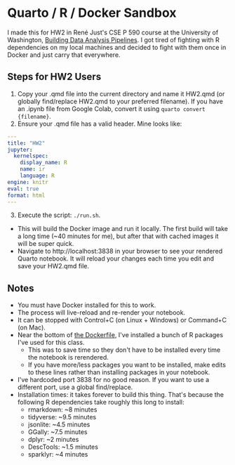 # Quarto / R / Docker Sandbox

I made this for HW2 in René Just's CSE P 590 course at the University of Washington, [Building Data Analysis Pipelines](https://homes.cs.washington.edu/~rjust/courses/CSEP590/). I got tired of fighting with R dependencies on my local machines and decided to fight with them once in Docker and just carry that everywhere.

## Steps for HW2 Users

1. Copy your .qmd file into the current directory and name it HW2.qmd (or globally find/replace HW2.qmd to your preferred filename). If you have an .ipynb file from Google Colab, convert it using `quarto convert {filename}`.
2. Ensure your .qmd file has a valid header. Mine looks like:
```yaml
---
title: "HW2"
jupyter:
  kernelspec:
    display_name: R
    name: ir
    language: R
engine: knitr
eval: true
format: html
---
```
3. Execute the script: `./run.sh`.
- This will build the Docker image and run it locally. The first build will take a long time (~40 minutes for me), but after that with cached images it will be super quick.
- Navigate to http://localhost:3838 in your browser to see your rendered Quarto notebook. It will reload your changes each time you edit and save your HW2.qmd file.

## Notes

- You must have Docker installed for this to work.
- The process will live-reload and re-render your notebook.
- It can be stopped with Control+C (on Linux + Windows) or Command+C (on Mac).
- Near the bottom of [the Dockerfile](./Dockerfile), I've installed a bunch of R packages I've used for this class.
	- This was to save time so they don't have to be installed every time the notebook is rerendered.
	- If you have more/less packages you want to be installed, make edits to these lines rather than installing packages in your notebook.
- I've hardcoded port 3838 for no good reason. If you want to use a different port, use a global find/replace.
- Installation times: it takes forever to build this thing. That's because the following R dependencies take roughly this long to install:
  - rmarkdown: ~8 minutes
  - tidyverse: ~9.5 minutes
  - jsonlite: ~4.5 minutes
  - GGally: ~7.5 minutes
  - dplyr: ~2 minutes
  - DescTools: ~1.5 minutes
  - sparklyr: ~4 minutes